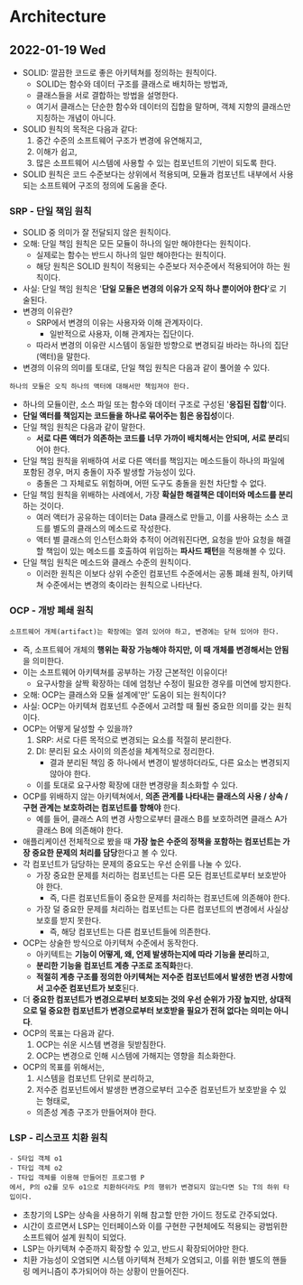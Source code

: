 # Architecture
## 2022-01-19 Wed

* SOLID: 깔끔한 코드로 좋은 아키텍쳐를 정의하는 원칙이다.
  * SOLID는 함수와 데이터 구조를 클래스로 배치하는 방법과,
  * 클래스들을 서로 결합하는 방법을 설명한다.
  * 여기서 클래스는 단순한 함수와 데이터의 집합을 말하며, 객체 지향의 클래스만 지칭하는 개념이 아니다.
* SOLID 원칙의 목적은 다음과 같다:
  1. 중간 수준의 소프트웨어 구조가 변경에 유연해지고,
  2. 이해가 쉽고,
  3. 많은 소프트웨어 시스템에 사용할 수 있는 컴포넌트의 기반이 되도록 한다.
* SOLID 원칙은 코드 수준보다는 상위에서 적용되며, 모듈과 컴포넌트 내부에서 사용되는 소프트웨어 구조의 정의에 도움을 준다.

### SRP - 단일 책임 원칙
* SOLID 중 의미가 잘 전달되지 않은 원칙이다.
* 오해: 단일 책임 원칙은 모든 모듈이 하나의 일만 해야한다는 원칙이다.
  * 실제로는 함수는 반드시 하나의 일만 해야한다는 원칙이다.
  * 해당 원칙은 SOLID 원칙이 적용되는 수준보다 저수준에서 적용되어야 하는 원칙이다.
* 사실: 단일 책임 원칙은 '**단일 모듈은 변경의 이유가 오직 하나 뿐이어야 한다**'로 기술된다.
* 변경의 이유란?
  * SRP에서 변경의 이유는 사용자와 이해 관계자이다.
    * 일반적으로 사용자, 이해 관계자는 집단이다. 
  * 따라서 변경의 이유란 시스템이 동일한 방향으로 변경되길 바라는 하나의 집단(액터)을 말한다.
* 변경의 이유의 의미를 토대로, 단일 책임 원칙은 다음과 같이 풀어쓸 수 있다.
```
하나의 모듈은 오직 하나의 액터에 대해서만 책임져야 한다.
```
* 하나의 모듈이란, 소스 파일 또는 함수와 데이터 구조로 구성된 '**응집된 집합**'이다.
* **단일 액터를 책임지는 코드들을 하나로 묶어주는 힘은 응집성**이다.
* 단일 책임 원칙은 다음과 같이 말한다.
  * **서로 다른 액터가 의존하는 코드를 너무 가까이 배치해서는 안되며, 서로 분리**되어야 한다.
* 단일 책임 원칙을 위배하여 서로 다른 액터를 책임지는 메소드들이 하나의 파일에 포함된 경우, 머지 충돌이 자주 발생할 가능성이 있다.
  * 충돌은 그 자체로도 위험하며, 어떤 도구도 충돌을 원천 차단할 수 없다.
* 단일 책임 원칙을 위배하는 사례에서, 가장 **확실한 해결책은 데이터와 메소드를 분리**하는 것이다.
  * 여러 액터가 공유하는 데이터는 Data 클래스로 만들고, 이를 사용하는 소스 코드를 별도의 클래스의 메소드로 작성한다.
  * 액터 별 클래스의 인스턴스화와 추적이 어려워진다면, 요청을 받아 요청을 해결할 책임이 있는 메소드를 호출하여 위임하는 **파사드 패턴**을 적용해볼 수 있다.
* 단일 책임 원칙은 메소드와 클래스 수준의 원칙이다.
  * 이러한 원칙은 이보다 상위 수준인 컴포넌트 수준에서는 공통 폐쇄 원칙, 아키텍쳐 수준에서는 변경의 축이라는 원칙으로 나타난다.

### OCP - 개방 폐쇄 원칙
```
소프트웨어 개체(artifact)는 확장에는 열려 있어야 하고, 변경에는 닫혀 있어야 한다.
```
* 즉, 소프트웨어 개체의 **행위는 확장 가능해야 하지만, 이 때 개체를 변경해서는 안됨**을 의미한다.
* 이는 소프트웨어 아키텍쳐를 공부하는 가장 근본적인 이유이다!
  * 요구사항을 살짝 확장하는 데에 엄청난 수정이 필요한 경우를 미연에 방지한다.
* 오해: OCP는 클래스와 모듈 설계에'만' 도움이 되는 원칙이다?
* 사실: OCP는 아키텍쳐 컴포넌트 수준에서 고려할 때 훨씬 중요한 의미를 갖는 원칙이다.
* OCP는 어떻게 달성할 수 있을까?
  1. SRP: 서로 다른 목적으로 변경되는 요소를 적절히 분리한다.
  2. DI: 분리된 요소 사이의 의존성을 체계적으로 정리한다.
     * 결과 분리된 책임 중 하나에서 변경이 발생하더라도, 다른 요소는 변경되지 않아야 한다.
  * 이를 토대로 요구사항 확장에 대한 변경량을 최소화할 수 있다.
* OCP를 위배하지 않는 아키텍쳐에서, **의존 관계를 나타내는 클래스의 사용 / 상속 / 구현 관계는 보호하려는 컴포넌트를 향해야** 한다.
  * 예를 들어, 클래스 A의 변경 사항으로부터 클래스 B를 보호하려면 클래스 A가 클래스 B에 의존해야 한다.
* 애플리케이션 전체적으로 봤을 때 **가장 높은 수준의 정책을 포함하는 컴포넌트는 가장 중요한 문제의 처리를 담당**한다고 볼 수 있다.
* 각 컴포넌트가 담당하는 문제의 중요도는 우선 순위를 나눌 수 있다.
  * 가장 중요한 문제를 처리하는 컴포넌트는 다른 모든 컴포넌트로부터 보호받아야 한다.
    * 즉, 다른 컴포넌트들이 중요한 문제를 처리하는 컴포넌트에 의존해야 한다.
  * 가장 덜 중요한 문제를 처리하는 컴포넌트는 다른 컴포넌트의 변경에서 사실상 보호를 받지 못한다.
    * 즉, 해당 컴포넌트는 다른 컴포넌트들에 의존한다.
* OCP는 상술한 방식으로 아키텍쳐 수준에서 동작한다.
  * 아키텍트는 **기능이 어떻게, 왜, 언제 발생하는지에 따라 기능을 분리**하고,
  * **분리한 기능을 컴포넌트 계층 구조로 조직화**한다.
  * **적절히 계층 구조를 정의한 아키텍쳐는 저수준 컴포넌트에서 발생한 변경 사항에서 고수준 컴포넌트가 보호**된다.
* 더 **중요한 컴포넌트가 변경으로부터 보호되는 것의 우선 순위가 가장 높지만, 상대적으로 덜 중요한 컴포넌트가 변경으로부터 보호받을 필요가 전혀 없다는 의미는 아니다**.
* OCP의 목표는 다음과 같다.
  1. OCP는 쉬운 시스템 변경을 뒷받침한다.
  2. OCP는 변경으로 인해 시스템에 가해지는 영향을 최소화한다.
* OCP의 목표를 위해서는, 
  1. 시스템을 컴포넌트 단위로 분리하고, 
  2. 저수준 컴포넌트에서 발생한 변경으로부터 고수준 컴포넌트가 보호받을 수 있는 형태로,
  * 의존성 계층 구조가 만들어져야 한다.

### LSP - 리스코프 치환 원칙
```
- S타입 객체 o1
- T타입 객체 o2
- T타입 객체를 이용해 만들어진 프로그램 P
에서, P의 o2를 모두 o1으로 치환하더라도 P의 행위가 변경되지 않는다면 S는 T의 하위 타입이다.
```
* 초창기의 LSP는 상속을 사용하기 위해 참고할 만한 가이드 정도로 간주되었다.
* 시간이 흐르면서 LSP는 인터페이스와 이를 구현한 구현체에도 적용되는 광범위한 소프트웨어 설계 원칙이 되었다.
* LSP는 아키텍쳐 수준까지 확장할 수 있고, 반드시 확장되어야만 한다.
* 치환 가능성이 오염되면 시스템 아키텍쳐 전체가 오염되고, 이를 위한 별도의 핸들링 메커니즘이 추가되어야 하는 상황이 만들어진다.